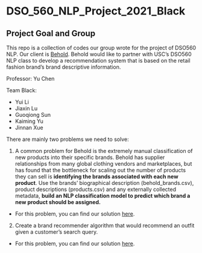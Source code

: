 # DSO_560_NLP_Project_2021_Black


## Project Goal and Group

This repo is a collection of codes our group wrote for the project of DSO560 NLP. Our client is [Behold](https://www.shopbehold.com). Behold would like to partner with USC’s DSO560 NLP class to develop a recommendation system that is based on the retail fashion brand’s brand descriptive information.

Professor: Yu Chen

Team Black:

- Yui Li
- Jiaxin Lu
- Guoqiong Sun
- Kaiming Yu
- Jinnan Xue

There are mainly two problems we need to solve:

1) A common problem for Behold is the extremely manual classification of new products into their specific brands. Behold has supplier relationships from many global clothing vendors and marketplaces, but has found that the bottleneck for scaling out the number of products they can sell is **identifying the brands associated with each new product**. Use the brands’ biographical description (behold_brands.csv), product descriptions (products.csv) and any externally collected metadata, **build an NLP classification model to predict which brand a new product should be assigned.**

  - For this problem, you can find our solution [here](https://github.com/liyue34673/DSO_560_NLP_Project_2021_Black/tree/main/PART%20I).

2) Create a brand recommender algorithm that would recommend an outfit given a customer’s search query.

  - For this problem, you can find our solution [here](https://github.com/liyue34673/DSO_560_NLP_Project_2021_Black/tree/main/PART%20II).
